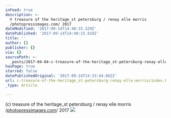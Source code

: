 ```yaml
---
inFeed: true
description: >-
  © treasure of the heritage_st petersburg / renay elle morris
  /photopressimages.com/ 2017
dateModified: '2017-09-14T14:40:15.329Z'
datePublished: '2017-09-14T14:40:15.918Z'
title: ''
author: []
publisher: {}
via: {}
sourcePath: >-
  _posts/2017-04-04-c-treasure-of-the-heritage_st-petersburg-renay-elle-morris.md
hasPage: true
starred: false
datePublishedOriginal: '2017-09-14T14:33:44.662Z'
url: c-treasure-of-the-heritage_st-petersburg-renay-elle-morris/index.html
_type: Article

---
```

(c) treasure of the heritage\_st petersburg / renay elle morris /[photopressimages.com][0]/ 2017
![](https://the-grid-user-content.s3-us-west-2.amazonaws.com/b8732f4b-78a4-4017-a9a9-f5811c353043.jpg)

[0]: http://photopressimages.com/